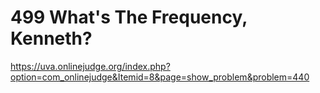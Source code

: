 # 499	What's The Frequency, Kenneth?

https://uva.onlinejudge.org/index.php?option=com_onlinejudge&Itemid=8&page=show_problem&problem=440